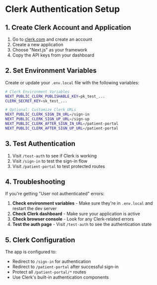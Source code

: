 # Clerk Authentication Setup

## 1. Create Clerk Account and Application

1. Go to [clerk.com](https://clerk.com) and create an account
2. Create a new application
3. Choose "Next.js" as your framework
4. Copy the API keys from your dashboard

## 2. Set Environment Variables

Create or update your `.env.local` file with the following variables:

```bash
# Clerk Environment Variables
NEXT_PUBLIC_CLERK_PUBLISHABLE_KEY=pk_test_...
CLERK_SECRET_KEY=sk_test_...

# Optional: Customize Clerk URLs
NEXT_PUBLIC_CLERK_SIGN_IN_URL=/sign-in
NEXT_PUBLIC_CLERK_SIGN_UP_URL=/sign-up
NEXT_PUBLIC_CLERK_AFTER_SIGN_IN_URL=/patient-portal
NEXT_PUBLIC_CLERK_AFTER_SIGN_UP_URL=/patient-portal
```

## 3. Test Authentication

1. Visit `/test-auth` to see if Clerk is working
2. Visit `/sign-in` to test the sign-in flow
3. Visit `/patient-portal` to test protected routes

## 4. Troubleshooting

If you're getting "User not authenticated" errors:

1. **Check environment variables** - Make sure they're in `.env.local` and restart the dev server
2. **Check Clerk dashboard** - Make sure your application is active
3. **Check browser console** - Look for any Clerk-related errors
4. **Test the auth page** - Visit `/test-auth` to see the authentication state

## 5. Clerk Configuration

The app is configured to:
- Redirect to `/sign-in` for authentication
- Redirect to `/patient-portal` after successful sign-in
- Protect all `/patient-portal/*` routes
- Use Clerk's built-in authentication components
